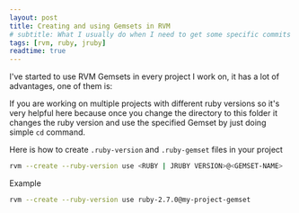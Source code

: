 ```yaml
---
layout: post
title: Creating and using Gemsets in RVM
# subtitle: What I usually do when I need to get some specific commits into my branch
tags: [rvm, ruby, jruby]
readtime: true
---
```


I've started to use RVM Gemsets in every project I work on, it has a lot of advantages, one of them is:

If you are working on multiple projects with different ruby versions so it's very helpful here because once you change the directory to this folder it changes the ruby version and use the specified Gemset by just doing simple `cd` command.

Here is how to create `.ruby-version` and `.ruby-gemset` files in your project
```bash
rvm --create --ruby-version use <RUBY | JRUBY VERSION>@<GEMSET-NAME>
```

Example
```bash
rvm --create --ruby-version use ruby-2.7.0@my-project-gemset
```